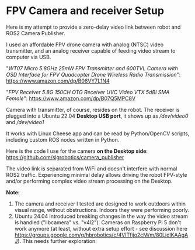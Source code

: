 # FPV Camera and receiver Setup

Here is my attempt to provide a zero-delay video link between robot and ROS2 Camera Publisher.

I used an affordable FPV drone camera with analog (NTSC) video transmitter, and an analog receiver capable of feeding video stream to computer via USB.

"*WT07 Micro 5.8GHz 25mW FPV Transmitter and 600TVL Camera with OSD Interface for FPV Quadcopter Drone Wireless Radio Transmission*":
https://www.amazon.com/dp/B06VY7L1N4

"*FPV Receiver 5.8G 150CH OTG Receiver UVC Video VTX 5dBi SMA Female*":
https://www.amazon.com/dp/B07Q5MPC8V

Camera with transmitter, of course, resides on the robot. The receiver is plugged into a Ubuntu 22.04 **Desktop USB port**, it shows up as _/dev/video0_ and _/dev/video1_

It works with Linux Cheese app and can be read by Python/OpenCV scripts, including custom ROS nodes written in Python.

Here is the code I use for the camera **on the Desktop side**: https://github.com/slgrobotics/camera_publisher

The video link is separated from WiFi and doesn't interfere with normal ROS2 traffic. Experiencing minimal delay allows driving the robot FPV-style and/or performing complex video stream processing on the Desktop.

**Note:** 
1. The camera and receiver I tested are designed to work outdoors within visual range, without obstructions. Indoors they were performing poorly.
2. Ubuntu 24.04 introduced breaking changes in the way the video stream is handled ("libcamera" vs. "v4l2"). Cameras on Raspberry Pi 5 don't work anymore (at least, without extra setup effort - see discussion here https://groups.google.com/g/hbrobotics/c/4VITfijo2cM/m/80LidlKAAgAJ). This needs further exploration.
